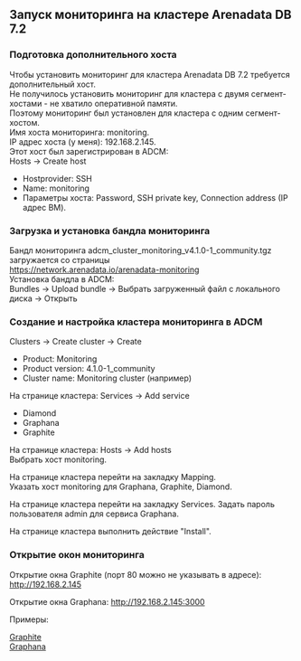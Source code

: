 ## Запуск мониторинга на кластере Arenadata DB 7.2 ##   
   
### Подготовка дополнительного хоста ###   
Чтобы установить мониторинг для кластера Arenadata DB 7.2 требуется дополнительный хост.   
Не получилось установить мониторинг для кластера с двумя сегмент-хостами - не хватило оперативной памяти.   
Поэтому мониторинг был установлен для кластера с одним сегмент-хостом.   
Имя хоста мониторинга: monitoring.   
IP адрес хоста (у меня): 192.168.2.145.   
Этот хост был зарегистрирован в ADCM:   
Hosts -> Create host   
* Hostprovider: SSH   
* Name: monitoring   
* Параметры хоста: Password, SSH private key, Connection address (IP адрес ВМ).   

### Загрузка и установка бандла мониторинга ###   
Бандл мониторинга adcm_cluster_monitoring_v4.1.0-1_community.tgz загружается со страницы   
https://network.arenadata.io/arenadata-monitoring   
Установка бандла в ADCM:   
Bundles -> Upload bundle -> Выбрать загруженный файл с локального диска -> Открыть   

### Создание и настройка кластера мониторинга в ADCM ###   
Clusters -> Create cluster -> Create    
* Product: Monitoring   
* Product version: 4.1.0-1_community   
* Cluster name: Monitoring cluster (например)
   
На странице кластера: Services -> Add service
* Diamond
* Graphana
* Graphite

На странице кластера: Hosts -> Add hosts   
Выбрать хост monitoring.   

На странице кластера перейти на закладку Mapping.    
Указать хост monitoring для Graphana, Graphite, Diamond.   
   
На странице кластера перейти на закладку Services. Задать пароль пользователя admin для сервиса Graphana.   
   
На странице кластера выполнить действие "Install".   

### Открытие окон мониторинга ###   
Открытие окна Graphite (порт 80 можно не указывать в адресе): http://192.168.2.145   
   
Открытие окна Graphana: http://192.168.2.145:3000
   
Примеры:   

[Graphite](Graphite.jpg)   
[Graphana](ArenadataSystemMetrics.jpg)   


